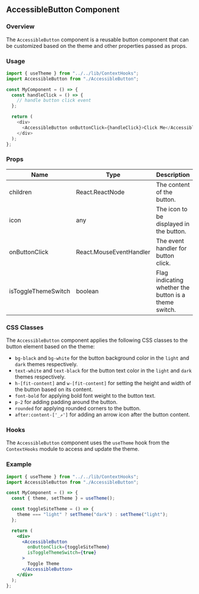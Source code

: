 ## AccessibleButton Component

### Overview
The `AccessibleButton` component is a reusable button component that can be customized based on the theme and other properties passed as props.

### Usage

```js
import { useTheme } from "../../lib/ContextHooks";
import AccessibleButton from "./AccessibleButton";

const MyComponent = () => {
  const handleClick = () => {
    // handle button click event
  };

  return (
    <div>
      <AccessibleButton onButtonClick={handleClick}>Click Me</AccessibleButton>
    </div>
  );
};
```

### Props

| Name                   | Type                     | Description                                            |
| -----------------------| ------------------------ | ------------------------------------------------------ |
| children               | React.ReactNode         | The content of the button.                              |
| icon                   | any                      | The icon to be displayed in the button.                 |
| onButtonClick          | React.MouseEventHandler | The event handler for button click.                     |
| isToggleThemeSwitch     | boolean                  | Flag indicating whether the button is a theme switch.   |

### CSS Classes

The `AccessibleButton` component applies the following CSS classes to the button element based on the theme:

- `bg-black` and `bg-white` for the button background color in the `light` and `dark` themes respectively.
- `text-white` and `text-black` for the button text color in the `light` and `dark` themes respectively.
- `h-[fit-content]` and `w-[fit-content]` for setting the height and width of the button based on its content.
- `font-bold` for applying bold font weight to the button text.
- `p-2` for adding padding around the button.
- `rounded` for applying rounded corners to the button.
- `after:content-['_↗']` for adding an arrow icon after the button content.

### Hooks

The `AccessibleButton` component uses the `useTheme` hook from the `ContextHooks` module to access and update the theme.

### Example

```jsx
import { useTheme } from "../../lib/ContextHooks";
import AccessibleButton from "./AccessibleButton";

const MyComponent = () => {
  const { theme, setTheme } = useTheme();

  const toggleSiteTheme = () => {
    theme === "light" ? setTheme("dark") : setTheme("light");
  };

  return (
    <div>
      <AccessibleButton
        onButtonClick={toggleSiteTheme}
        isToggleThemeSwitch={true}
      >
        Toggle Theme
      </AccessibleButton>
    </div>
  );
};
```